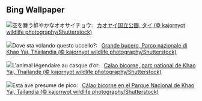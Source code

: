## Bing Wallpaper
![](https://www.bing.com/th?id=OHR.BucerosBicornis_JA-JP4956922577_UHD.jpg&w=1000)空を舞う鮮やかなオオサイチョウ:&nbsp;&ensp;[カオヤイ国立公園, タイ (© kajornyot wildlife photography/Shutterstock)](https://www.bing.com/th?id=OHR.BucerosBicornis_JA-JP4956922577_UHD.jpg)
<br><br/>
![](https://www.bing.com/th?id=OHR.BucerosBicornis_IT-IT3646182612_UHD.jpg&w=1000)Dove sta volando questo uccello?:&nbsp;&ensp;[Grande bucero, Parco nazionale di Khao Yai, Thailandia (© kajornyot wildlife photography/Shutterstock)](https://www.bing.com/th?id=OHR.BucerosBicornis_IT-IT3646182612_UHD.jpg)
<br><br/>
![](https://www.bing.com/th?id=OHR.BucerosBicornis_FR-FR2890975203_UHD.jpg&w=1000)L'animal légendaire au casque d’or:&nbsp;&ensp;[Calao bicorne, parc national de Khao Yai, Thaïlande (© kajornyot wildlife photography/Shutterstock)](https://www.bing.com/th?id=OHR.BucerosBicornis_FR-FR2890975203_UHD.jpg)
<br><br/>
![](https://www.bing.com/th?id=OHR.BucerosBicornis_ES-ES3494607604_UHD.jpg&w=1000)Esta ave presume de pico:&nbsp;&ensp;[Cálao bicorne en el Parque Nacional de Khao Yai, Tailandia (© kajornyot wildlife photography/Shutterstock)](https://www.bing.com/th?id=OHR.BucerosBicornis_ES-ES3494607604_UHD.jpg)
<br><br/>
